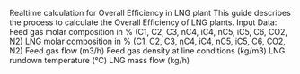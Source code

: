 Realtime calculation for Overall Efficiency in LNG plant 
This guide describes the process to calculate the Overall Efficiency of LNG plants.
Input Data:
	Feed gas molar composition in % (C1, C2, C3, nC4, iC4, nC5, iC5, C6, CO2, N2)
	LNG molar composition in % (C1, C2, C3, nC4, iC4, nC5, iC5, C6, CO2, N2)
	Feed gas flow (m3/h)
	Feed gas density at line conditions (kg/m3)
	LNG rundown temperature (°C)
	LNG mass flow (kg/h)
